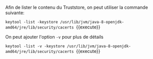 Afin de lister le contenu du Truststore, on peut utiliser la commande suivante:

`keytool -list -keystore /usr/lib/jvm/java-8-openjdk-amd64/jre/lib/security/cacerts `{{execute}}

On peut ajouter l'option `-v` pour plus de détails

`keytool -list -v -keystore /usr/lib/jvm/java-8-openjdk-amd64/jre/lib/security/cacerts `{{execute}}
